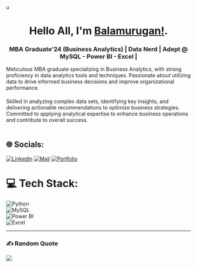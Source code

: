 u
<h1 align="center"> Hello All, I'm <a href="https://in.linkedin.com/in/balamurugan005"><b>Balamurugan!</b></a>.
<h3 align="center">MBA Graduate'24 (Business Analytics) | Data Nerd | Adept @ MySQL - Power BI - Excel  | </h3></h1>
 Meticulous MBA graduate specializing in Business Analytics, with strong proficiency in data analytics tools and techniques. Passionate about utilizing data to drive informed business decisions and improve organizational performance.  </h3>
<h4></h4>
Skilled in analyzing complex data sets, identifying key insights, and delivering actionable recommendations to optimize business strategies. Committed to applying analytical expertise to enhance business operations and contribute to overall success.<br>
<br>

## 🌐 Socials:
[![LinkedIn](https://img.shields.io/badge/LinkedIn-%230077B5.svg?logo=linkedin&logoColor=white)](https://www.linkedin.com/in/balamurugan005/) [![Mail](https://img.shields.io/badge/Mail-%23D14836.svg?logo=gmail&logoColor=white)](mailto:balamuruganarul2002@gmail.com) [![Portfolio](https://img.shields.io/badge/Portfolio-%23000000.svg?logo=firefox&logoColor=white)](https://bala-005.github.io/Portfolio)

# 💻 Tech Stack:
![Python](https://img.shields.io/badge/python-3670A0?style=for-the-badge&logo=python&logoColor=ffdd54)  
![MySQL](https://img.shields.io/badge/mysql-4479A1.svg?style=for-the-badge&logo=mysql&logoColor=white)  
![Power BI](https://img.shields.io/badge/PowerBI-F2C811.svg?style=for-the-badge&logo=power-bi&logoColor=black)  
![Excel](https://img.shields.io/badge/Excel-217346?style=for-the-badge&logo=microsoft-excel&logoColor=white)

---

### ✍️ Random Quote
![](https://quotes-github-readme.vercel.app/api?type=horizontal&theme=radical)



<!-- Proudly created with GPRM ( https://gprm.itsvg.in ) -->

